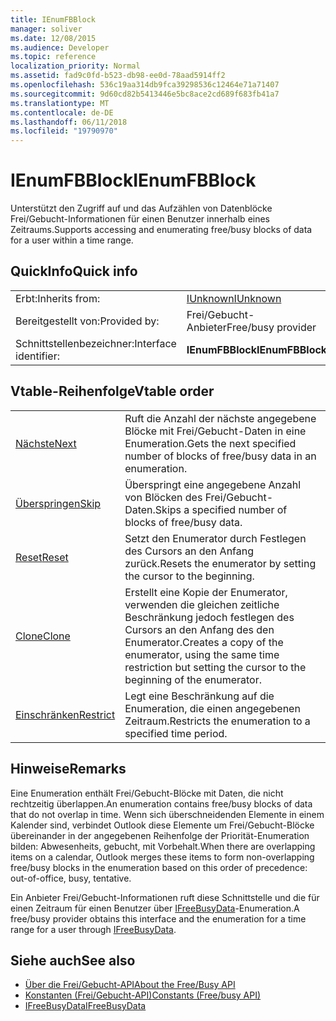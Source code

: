```yaml
---
title: IEnumFBBlock
manager: soliver
ms.date: 12/08/2015
ms.audience: Developer
ms.topic: reference
localization_priority: Normal
ms.assetid: fad9c0fd-b523-db98-ee0d-78aad5914ff2
ms.openlocfilehash: 536c19aa314db9fca39298536c12464e71a71407
ms.sourcegitcommit: 9d60cd82b5413446e5bc8ace2cd689f683fb41a7
ms.translationtype: MT
ms.contentlocale: de-DE
ms.lasthandoff: 06/11/2018
ms.locfileid: "19790970"
---
```

# <a name="ienumfbblock"></a><span data-ttu-id="68c65-102">IEnumFBBlock</span><span class="sxs-lookup"><span data-stu-id="68c65-102">IEnumFBBlock</span></span>

<span data-ttu-id="68c65-103">Unterstützt den Zugriff auf und das Aufzählen von Datenblöcke Frei/Gebucht-Informationen für einen Benutzer innerhalb eines Zeitraums.</span><span class="sxs-lookup"><span data-stu-id="68c65-103">Supports accessing and enumerating free/busy blocks of data for a user within a time range.</span></span>
  
## <a name="quick-info"></a><span data-ttu-id="68c65-104">QuickInfo</span><span class="sxs-lookup"><span data-stu-id="68c65-104">Quick info</span></span>

|||
|:-----|:-----|
|<span data-ttu-id="68c65-105">Erbt:</span><span class="sxs-lookup"><span data-stu-id="68c65-105">Inherits from:</span></span>  <br/> |[<span data-ttu-id="68c65-106">IUnknown</span><span class="sxs-lookup"><span data-stu-id="68c65-106">IUnknown</span></span>](http://msdn.microsoft.com/library/33f1d79a-33fc-4ce5-a372-e08bda378332%28Office.15%29.aspx) <br/> |
|<span data-ttu-id="68c65-107">Bereitgestellt von:</span><span class="sxs-lookup"><span data-stu-id="68c65-107">Provided by:</span></span>  <br/> |<span data-ttu-id="68c65-108">Frei/Gebucht-Anbieter</span><span class="sxs-lookup"><span data-stu-id="68c65-108">Free/busy provider</span></span>  <br/> |
|<span data-ttu-id="68c65-109">Schnittstellenbezeichner:</span><span class="sxs-lookup"><span data-stu-id="68c65-109">Interface identifier:</span></span>  <br/> |<span data-ttu-id="68c65-110">**IEnumFBBlock**</span><span class="sxs-lookup"><span data-stu-id="68c65-110">**IEnumFBBlock**</span></span> <br/> |
   
## <a name="vtable-order"></a><span data-ttu-id="68c65-111">Vtable-Reihenfolge</span><span class="sxs-lookup"><span data-stu-id="68c65-111">Vtable order</span></span>

|||
|:-----|:-----|
|[<span data-ttu-id="68c65-112">Nächste</span><span class="sxs-lookup"><span data-stu-id="68c65-112">Next</span></span>](ienumfbblock-next.md) <br/> |<span data-ttu-id="68c65-113">Ruft die Anzahl der nächste angegebene Blöcke mit Frei/Gebucht-Daten in eine Enumeration.</span><span class="sxs-lookup"><span data-stu-id="68c65-113">Gets the next specified number of blocks of free/busy data in an enumeration.</span></span>  <br/> |
|[<span data-ttu-id="68c65-114">Überspringen</span><span class="sxs-lookup"><span data-stu-id="68c65-114">Skip</span></span>](ienumfbblock-skip.md) <br/> |<span data-ttu-id="68c65-115">Überspringt eine angegebene Anzahl von Blöcken des Frei/Gebucht-Daten.</span><span class="sxs-lookup"><span data-stu-id="68c65-115">Skips a specified number of blocks of free/busy data.</span></span>  <br/> |
|[<span data-ttu-id="68c65-116">Reset</span><span class="sxs-lookup"><span data-stu-id="68c65-116">Reset</span></span>](ienumfbblock-reset.md) <br/> |<span data-ttu-id="68c65-117">Setzt den Enumerator durch Festlegen des Cursors an den Anfang zurück.</span><span class="sxs-lookup"><span data-stu-id="68c65-117">Resets the enumerator by setting the cursor to the beginning.</span></span>  <br/> |
|[<span data-ttu-id="68c65-118">Clone</span><span class="sxs-lookup"><span data-stu-id="68c65-118">Clone</span></span>](ienumfbblock-clone.md) <br/> |<span data-ttu-id="68c65-119">Erstellt eine Kopie der Enumerator, verwenden die gleichen zeitliche Beschränkung jedoch festlegen des Cursors an den Anfang des den Enumerator.</span><span class="sxs-lookup"><span data-stu-id="68c65-119">Creates a copy of the enumerator, using the same time restriction but setting the cursor to the beginning of the enumerator.</span></span>  <br/> |
|[<span data-ttu-id="68c65-120">Einschränken</span><span class="sxs-lookup"><span data-stu-id="68c65-120">Restrict</span></span>](ienumfbblock-restrict.md) <br/> |<span data-ttu-id="68c65-121">Legt eine Beschränkung auf die Enumeration, die einen angegebenen Zeitraum.</span><span class="sxs-lookup"><span data-stu-id="68c65-121">Restricts the enumeration to a specified time period.</span></span>  <br/> |
   
## <a name="remarks"></a><span data-ttu-id="68c65-122">Hinweise</span><span class="sxs-lookup"><span data-stu-id="68c65-122">Remarks</span></span>

<span data-ttu-id="68c65-123">Eine Enumeration enthält Frei/Gebucht-Blöcke mit Daten, die nicht rechtzeitig überlappen.</span><span class="sxs-lookup"><span data-stu-id="68c65-123">An enumeration contains free/busy blocks of data that do not overlap in time.</span></span> <span data-ttu-id="68c65-124">Wenn sich überschneidenden Elemente in einem Kalender sind, verbindet Outlook diese Elemente um Frei/Gebucht-Blöcke übereinander in der angegebenen Reihenfolge der Priorität-Enumeration bilden: Abwesenheits, gebucht, mit Vorbehalt.</span><span class="sxs-lookup"><span data-stu-id="68c65-124">When there are overlapping items on a calendar, Outlook merges these items to form non-overlapping free/busy blocks in the enumeration based on this order of precedence: out-of-office, busy, tentative.</span></span>
  
<span data-ttu-id="68c65-125">Ein Anbieter Frei/Gebucht-Informationen ruft diese Schnittstelle und die für einen Zeitraum für einen Benutzer über [IFreeBusyData](ifreebusydata.md)-Enumeration.</span><span class="sxs-lookup"><span data-stu-id="68c65-125">A free/busy provider obtains this interface and the enumeration for a time range for a user through [IFreeBusyData](ifreebusydata.md).</span></span>
  
## <a name="see-also"></a><span data-ttu-id="68c65-126">Siehe auch</span><span class="sxs-lookup"><span data-stu-id="68c65-126">See also</span></span>

- [<span data-ttu-id="68c65-127">Über die Frei/Gebucht-API</span><span class="sxs-lookup"><span data-stu-id="68c65-127">About the Free/Busy API</span></span>](about-the-free-busy-api.md)  
- [<span data-ttu-id="68c65-128">Konstanten (Frei/Gebucht-API)</span><span class="sxs-lookup"><span data-stu-id="68c65-128">Constants (Free/busy API)</span></span>](constants-free-busy-api.md)  
- [<span data-ttu-id="68c65-129">IFreeBusyData</span><span class="sxs-lookup"><span data-stu-id="68c65-129">IFreeBusyData</span></span>](ifreebusydata.md)

